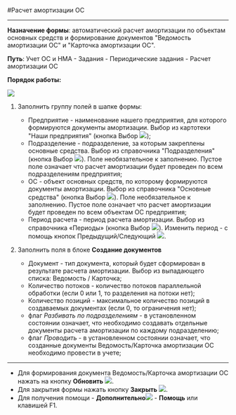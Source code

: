 ﻿#Расчет амортизации ОС
_________________

**Назначение формы**: автоматический расчет амортизации по объектам основных средств и формирование документов "Ведомость амортизации ОС" и "Карточка амортизации ОС".

**Путь**: Учет ОС и НМА - Задания - Периодические задания - Расчет амортизации ОС

**Порядок работы:**

![](topic:.AddFiles.Screenshot_20223.jpg)

1. Заполнить группу полей в шапке формы:

    * Предприятие - наименование нашего предприятия, для которого формируются документы амортизации. Выбор из картотеки "Наши предприятия" (кнопка Выбор ![](topic:Com.AddFiles.Buttons.Btn_select.png));
    * Подразделение - подразделение, за которым закреплены основные средства. Выбор из справочника "Подразделения" (кнопка Выбор ![](topic:Com.AddFiles.Buttons.Btn_select.png)). Поле необязательное к заполнению. Пустое поле означает что расчет амортизации будет проведен по всем подразделениям предприятия;
    * ОС - объект основных средств, по которому формируются документы амортизации. Выбор из справочника "Основные средства" (кнопка Выбор ![](topic:Com.AddFiles.Buttons.Btn_select.png)). Поле необязательное к заполнению. Пустое поле означает что расчет амортизации будет проведен по всем объектам ОС предприятия;
    * Период расчета - период расчета амортизации. Выбор из справочника «Периоды» (кнопка Выбор ![](topic:Com.AddFiles.Buttons.Btn_select.png)). Изменить период - с помощь кнопок Предыдущий/Следующий ![](topic:Com.AddFiles.Btn_interval.png).

2. Заполнить поля в блоке **Создание документов**

    * Документ - тип документа, который будет сформирован в результате расчета амортизации. Выбор из выпадающего списка: Ведомость / Карточка;
    * Количество потоков - количество потоков параллельной обработки (если 0 или 1, то разделения на потоки нет);
    * Количество позиций - максимальное количество позиций в создаваемых документах (если 0, то ограничения нет);
    * флаг *Разбивать по подразделениям* - в установленном состоянии означает, что необходимо создавать отдельные документы расчета амортизации по каждому подразделению;
    * флаг *Проводить* - в установленном состоянии означает, что созданные документы Ведомость/Карточка амортизации ОС необходимо провести в учете;

_______________________

* Для формирования документа Ведомость/Карточка амортизации ОС нажать на кнопку **Обновить** ![](topic:Com.AddFiles.Buttons.Btn_Refresh.png).
* Для закрытия формы нажать кнопку **Закрыть** ![](topic:Com.AddFiles.Buttons.BtnCloseCancel.png).
* Для получения помощи - **Дополнительно**![](topic:Com.AddFiles.Buttons.Btn_OK.png) - **Помощь** или клавишей F1.